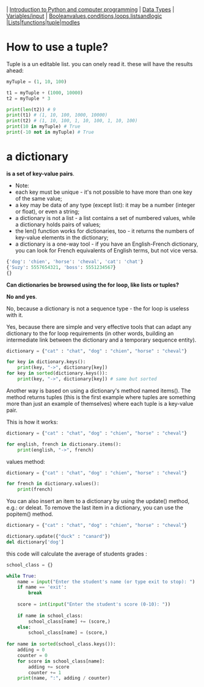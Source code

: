 | [Introduction to Python and computer programming](python_1.md)  | [Data Types](python_2.md)   | [Variables/input](python_3.md) | [Booleanvalues,conditions,loops,listsandlogic](python_4.md) |[Lists](python_5.md)|[functions](python_6.md)|[tuple](python_7.md)|[modles](python_8.md)
# How to use a tuple?
Tuple is a un editable list. you can onely read it.
these will have the results ahead:

```python
myTuple = (1, 10, 100)

t1 = myTuple + (1000, 10000)
t2 = myTuple * 3

print(len(t2)) # 9
print(t1) # (1, 10, 100, 1000, 10000)
print(t2) # (1, 10, 100, 1, 10, 100, 1, 10, 100)
print(10 in myTuple) # True
print(-10 not in myTuple) # True
```
# a dictionary
**is a set of key-value pairs**.
- Note:
- each key must be unique - it's not possible to have more than one key of the same value;
- a key may be data of any type (except list): it may be a number (integer or float), or even a string;
- a dictionary is not a list - a list contains a set of numbered values, while a dictionary holds pairs of values;
- the len() function works for dictionaries, too - it returns the numbers of key-value elements in the dictionary;
- a dictionary is a one-way tool - if you have an English-French dictionary, you can look for French equivalents of English terms, but not vice versa.
```python
{'dog': 'chien', 'horse': 'cheval', 'cat': 'chat'}
{'Suzy': 5557654321, 'boss': 5551234567}
{}
```
**Can dictionaries be browsed using the for loop, like lists or tuples?**

**No and yes**.

No, because a dictionary is not a sequence type - the for loop is useless with it.

Yes, because there are simple and very effective tools that can adapt any dictionary to the for loop requirements (in other words, building an intermediate link between the dictionary and a temporary sequence entity).
```python
dictionary = {"cat" : "chat", "dog" : "chien", "horse" : "cheval"}

for key in dictionary.keys():
    print(key, "->", dictionary[key])
for key in sorted(dictionary.keys()):
    print(key, "->", dictionary[key]) # same but sorted
```
Another way is based on using a dictionary's method named items(). The method returns tuples (this is the first example where tuples are something more than just an example of themselves) where each tuple is a key-value pair.

This is how it works:
```python
dictionary = {"cat" : "chat", "dog" : "chien", "horse" : "cheval"}

for english, french in dictionary.items():
    print(english, "->", french)
```
values method:
```python
dictionary = {"cat" : "chat", "dog" : "chien", "horse" : "cheval"}

for french in dictionary.values():
    print(french)
```
You can also insert an item to a dictionary by using the update() method, e.g.:
or deleat. To remove the last item in a dictionary, you can use the popitem() method.
```python
dictionary = {"cat" : "chat", "dog" : "chien", "horse" : "cheval"}

dictionary.update({"duck" : "canard"})
del dictionary['dog'] 

```
this code will calculate the average of students grades :
```python
school_class = {}

while True:
    name = input("Enter the student's name (or type exit to stop): ")
    if name == 'exit':
        break
    
    score = int(input("Enter the student's score (0-10): "))
    
    if name in school_class:
        school_class[name] += (score,)
    else:
        school_class[name] = (score,)
        
for name in sorted(school_class.keys()):
    adding = 0
    counter = 0
    for score in school_class[name]:
        adding += score
        counter += 1
    print(name, ":", adding / counter)

```
